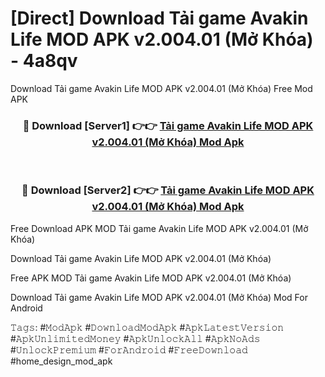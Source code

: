# [Direct] Download Tải game Avakin Life MOD APK v2.004.01 (Mở Khóa) - 4a8qv
Download Tải game Avakin Life MOD APK v2.004.01 (Mở Khóa) Free Mod APK

<div align="center">
<h3>🔴 Download [Server1] 👉👉 <a href="https://apk-comot.site?title=Tải_game_Avakin_Life_MOD_APK_v2.004.01_(Mở_Khóa)">Tải game Avakin Life MOD APK v2.004.01 (Mở Khóa) Mod Apk</a></h3><br>

<h3>🔴 Download [Server2] 👉👉 <a href="https://apk-comot.site?title=Tải_game_Avakin_Life_MOD_APK_v2.004.01_(Mở_Khóa)">Tải game Avakin Life MOD APK v2.004.01 (Mở Khóa) Mod Apk</a></h3>
</div>


Free Download APK MOD Tải game Avakin Life MOD APK v2.004.01 (Mở Khóa)

Download Tải game Avakin Life MOD APK v2.004.01 (Mở Khóa) 

Free APK MOD Tải game Avakin Life MOD APK v2.004.01 (Mở Khóa) 

Download Tải game Avakin Life MOD APK v2.004.01 (Mở Khóa) Mod For Android

𝚃𝚊𝚐𝚜: #𝙼𝚘𝚍𝙰𝚙𝚔 #𝙳𝚘𝚠𝚗𝚕𝚘𝚊𝚍𝙼𝚘𝚍𝙰𝚙𝚔 #𝙰𝚙𝚔𝙻𝚊𝚝𝚎𝚜𝚝𝚅𝚎𝚛𝚜𝚒𝚘𝚗 #𝙰𝚙𝚔𝚄𝚗𝚕𝚒𝚖𝚒𝚝𝚎𝚍𝙼𝚘𝚗𝚎𝚢 #𝙰𝚙𝚔𝚄𝚗𝚕𝚘𝚌𝚔𝙰𝚕𝚕 #𝙰𝚙𝚔𝙽𝚘𝙰𝚍𝚜 #𝚄𝚗𝚕𝚘𝚌𝚔𝙿𝚛𝚎𝚖𝚒𝚞𝚖 #𝙵𝚘𝚛𝙰𝚗𝚍𝚛𝚘𝚒𝚍 #𝙵𝚛𝚎𝚎𝙳𝚘𝚠𝚗𝚕𝚘𝚊𝚍 #home_design_mod_apk
